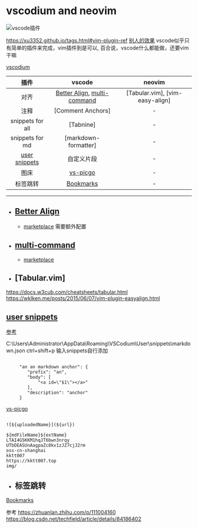 # vscodium and neovim

![vscode插件](https://kktt007.top/img/2021_03_30_033.jpg)

https://xu3352.github.io/tags.html#vim-plugin-ref
[别人的效果](https://github.com/joshukraine/dotfiles/blob/master/nvim/init.vim)
vscode似乎只有简单的插件来完成，vim插件到是可以, 百合说，vscode什么都能做，还要vim干嘛

[vscodium](https://vscodium.com)

| 插件 |               vscode               | neovim |
| :--: | :--------------------------------: | :----: |
| 对齐 | [Better Align](#a1)<a id="1a"></a>, [multi-command](#a2)<a id="2a"></a>|[Tabular.vim], [vim-easy-align]      |
| 注释 |[Comment Anchors]                                    |       - |
|snippets for all|[Tabnine]|-|
|snippets for md|[markdown-formatter]|-|
|[user snippets](#a3)<a id="3a"></a>|自定义片段|-|
|图床|[vs-picgo](#a4)<a id="4a"></a>|-|
|标签跳转|[Bookmarks](#a5)<a id="5a"></a>|-|
---

* ## [Better Align](#1a) <a id="a1"></a> 
  + [marketplace](https://marketplace.visualstudio.com/items?itemName=wwm.better-align) 需要额外配置

* ## [multi-command](#2a)<a id="a2"></a>

  + [marketplace](https://marketplace.visualstudio.com/items?itemName=ryuta46.multi-command)

* ## [Tabular.vim]

https://docs.w3cub.com/cheatsheets/tabular.html
https://wklken.me/posts/2015/06/07/vim-plugin-easyalign.html

## [user snippets](#3a)<a id="a3"></a>

[参考](https://adamtheautomator.com/vs-code-snippets/#Finding_VS_Code_Snippets)

C:\Users\Administrator\AppData\Roaming\VSCodium\User\snippets\markdown.json
ctrl+shift+p 输入snippets自行添加

``` 

	 "an an markdown anchor": {
	 	"prefix": "an",
	 	"body": [
			"<a id=\"$1\"></a>"
	 	],
	 	"description": "anchor"
	 }
```

[vs-picgo](#4a)<a id="a4"></a>

``` 

![${uploadedName}](${url})

${mdFileName}${extName}
LTAI4G5KKM1hqJT6bwn3nrqy
UTbDEASUnAagpaZc8kv1zJZ7cjJ2rm
oss-cn-shanghai
kktt007
https://kktt007.top
img/
```

- ## 标签跳转
[Bookmarks](#5a)<a id="a5"></a>

参考
https://zhuanlan.zhihu.com/p/111004160
https://blog.csdn.net/techfield/article/details/84186402
